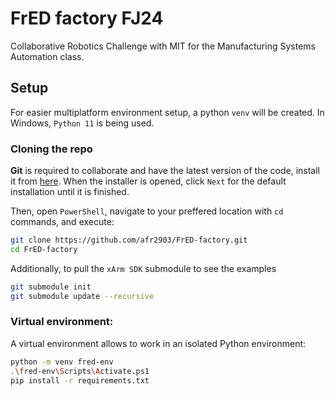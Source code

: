# FrED factory FJ24

Collaborative Robotics Challenge with MIT for the Manufacturing Systems Automation class.

## Setup

For easier multiplatform environment setup, a python `venv` will be created. In Windows, `Python 11` is being used. 

### Cloning the repo

**Git** is required to collaborate and have the latest version of the code, install it from [here](https://git-scm.com/download/win). When the installer is opened, click `Next` for the default installation until it is finished.

Then, open `PowerShell`, navigate to your preffered location with `cd` commands, and execute:

```bash
git clone https://github.com/afr2903/FrED-factory.git
cd FrED-factory
```

Additionally, to pull the `xArm SDK` submodule to see the examples
```bash
git submodule init
git submodule update --recursive
```

### Virtual environment:

A virtual environment allows to work in an isolated Python environment:
```bash
python -m venv fred-env
.\fred-env\Scripts\Activate.ps1
pip install -r requirements.txt
```